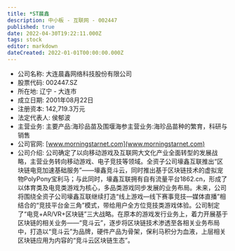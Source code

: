 ```yaml
---
title: *ST晨鑫
description: 中小板 - 互联网 - 002447
published: true
date: 2022-04-30T19:22:11.000Z
tags: stock
editor: markdown
dateCreated: 2022-01-01T00:00:00.000Z
---
```


- 公司名称: 大连晨鑫网络科技股份有限公司
- 股票代码: 002447.SZ
- 所在地: 辽宁 - 大连市
- 成立日期: 2001年08月22日
- 注册资本: 142,719.3万元
- 法定代表人: 侯郁波
- 主营业务: 主要产品:海珍品苗及围堰海参主营业务:海珍品苗种的繁育，科研与销售
- 公司官网: [www.morningstarnet.com](www.morningstarnet.com)
- 公司介绍: 公司确定了以向移动游戏及互联网大文化产业全面转型的发展战略，主营业务转向移动游戏、电子竞技等领域。全资子公司壕鑫互联推出“区块链电竞加速基础服务”——壕鑫竞斗云，同时推出基于区块链技术的虚拟宠物PolyPony宝利马；与此同时，壕鑫互联拥有自有流量平台1862.cn，形成了以体育类及电竞类游戏为核心，多品类游戏同步发展的业务布局。未来，公司将围绕全资子公司壕鑫互联继续打造“线上游戏—线下赛事竞技—媒体直播”相结合的“竞技平台金三角”模式，带给用户全方位竞技类游戏体验。公司制定了“电竞+AR/VR+区块链”三大战略。在原本的游戏发行业务上，着力开展基于区块链的相关业务——“竞斗云”，逐步将区块链技术渗透至各相关业务布局中，打造以“竞斗云”为品牌，硬件产品为骨架，保利马积分为血液，上层相关区块链应用为内容的“竞斗云区块链生态”。


